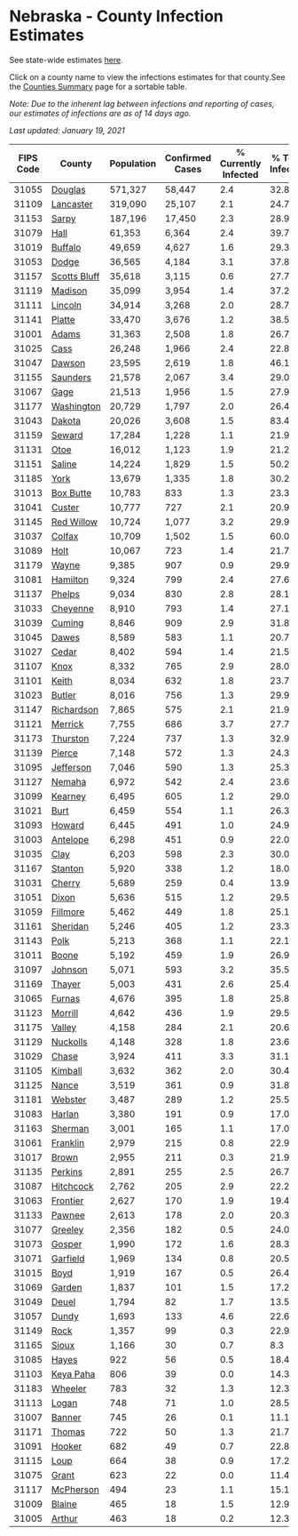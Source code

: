 # Nebraska - County Infection Estimates

See state-wide estimates [here](/infections/us-ne).

Click on a county name to view the infections estimates for that county.See the [Counties Summary](/infections/summary-counties) page for a sortable table.

*Note: Due to the inherent lag between infections and reporting of cases, our estimates of infections are as of 14 days ago.*

*Last updated: January 19, 2021*

|   FIPS Code |                       County |   Population |   Confirmed Cases |   % Currently Infected |   % Total Infected |
|-------------|------------------------------|--------------|-------------------|------------------------|--------------------|
|       31055 |           [Douglas](douglas) |      571,327 |            58,447 |                    2.4 |               32.8 |
|       31109 |       [Lancaster](lancaster) |      319,090 |            25,107 |                    2.1 |               24.7 |
|       31153 |               [Sarpy](sarpy) |      187,196 |            17,450 |                    2.3 |               28.9 |
|       31079 |                 [Hall](hall) |       61,353 |             6,364 |                    2.4 |               39.7 |
|       31019 |           [Buffalo](buffalo) |       49,659 |             4,627 |                    1.6 |               29.3 |
|       31053 |               [Dodge](dodge) |       36,565 |             4,184 |                    3.1 |               37.8 |
|       31157 | [Scotts Bluff](scotts-bluff) |       35,618 |             3,115 |                    0.6 |               27.7 |
|       31119 |           [Madison](madison) |       35,099 |             3,954 |                    1.4 |               37.2 |
|       31111 |           [Lincoln](lincoln) |       34,914 |             3,268 |                    2.0 |               28.7 |
|       31141 |             [Platte](platte) |       33,470 |             3,676 |                    1.2 |               38.5 |
|       31001 |               [Adams](adams) |       31,363 |             2,508 |                    1.8 |               26.7 |
|       31025 |                 [Cass](cass) |       26,248 |             1,966 |                    2.4 |               22.8 |
|       31047 |             [Dawson](dawson) |       23,595 |             2,619 |                    1.8 |               46.1 |
|       31155 |         [Saunders](saunders) |       21,578 |             2,067 |                    3.4 |               29.0 |
|       31067 |                 [Gage](gage) |       21,513 |             1,956 |                    1.5 |               27.9 |
|       31177 |     [Washington](washington) |       20,729 |             1,797 |                    2.0 |               26.4 |
|       31043 |             [Dakota](dakota) |       20,026 |             3,608 |                    1.5 |               83.4 |
|       31159 |             [Seward](seward) |       17,284 |             1,228 |                    1.1 |               21.9 |
|       31131 |                 [Otoe](otoe) |       16,012 |             1,123 |                    1.9 |               21.2 |
|       31151 |             [Saline](saline) |       14,224 |             1,829 |                    1.5 |               50.2 |
|       31185 |                 [York](york) |       13,679 |             1,335 |                    1.8 |               30.2 |
|       31013 |       [Box Butte](box-butte) |       10,783 |               833 |                    1.3 |               23.3 |
|       31041 |             [Custer](custer) |       10,777 |               727 |                    2.1 |               20.9 |
|       31145 |     [Red Willow](red-willow) |       10,724 |             1,077 |                    3.2 |               29.9 |
|       31037 |             [Colfax](colfax) |       10,709 |             1,502 |                    1.5 |               60.0 |
|       31089 |                 [Holt](holt) |       10,067 |               723 |                    1.4 |               21.7 |
|       31179 |               [Wayne](wayne) |        9,385 |               907 |                    0.9 |               29.9 |
|       31081 |         [Hamilton](hamilton) |        9,324 |               799 |                    2.4 |               27.6 |
|       31137 |             [Phelps](phelps) |        9,034 |               830 |                    2.8 |               28.1 |
|       31033 |         [Cheyenne](cheyenne) |        8,910 |               793 |                    1.4 |               27.1 |
|       31039 |             [Cuming](cuming) |        8,846 |               909 |                    2.9 |               31.8 |
|       31045 |               [Dawes](dawes) |        8,589 |               583 |                    1.1 |               20.7 |
|       31027 |               [Cedar](cedar) |        8,402 |               594 |                    1.4 |               21.5 |
|       31107 |                 [Knox](knox) |        8,332 |               765 |                    2.9 |               28.0 |
|       31101 |               [Keith](keith) |        8,034 |               632 |                    1.8 |               23.7 |
|       31023 |             [Butler](butler) |        8,016 |               756 |                    1.3 |               29.9 |
|       31147 |     [Richardson](richardson) |        7,865 |               575 |                    2.1 |               21.9 |
|       31121 |           [Merrick](merrick) |        7,755 |               686 |                    3.7 |               27.7 |
|       31173 |         [Thurston](thurston) |        7,224 |               737 |                    1.3 |               32.9 |
|       31139 |             [Pierce](pierce) |        7,148 |               572 |                    1.3 |               24.3 |
|       31095 |       [Jefferson](jefferson) |        7,046 |               590 |                    1.3 |               25.3 |
|       31127 |             [Nemaha](nemaha) |        6,972 |               542 |                    2.4 |               23.6 |
|       31099 |           [Kearney](kearney) |        6,495 |               605 |                    1.2 |               29.0 |
|       31021 |                 [Burt](burt) |        6,459 |               554 |                    1.1 |               26.3 |
|       31093 |             [Howard](howard) |        6,445 |               491 |                    1.0 |               24.9 |
|       31003 |         [Antelope](antelope) |        6,298 |               451 |                    0.9 |               22.0 |
|       31035 |                 [Clay](clay) |        6,203 |               598 |                    2.3 |               30.0 |
|       31167 |           [Stanton](stanton) |        5,920 |               338 |                    1.2 |               18.0 |
|       31031 |             [Cherry](cherry) |        5,689 |               259 |                    0.4 |               13.9 |
|       31051 |               [Dixon](dixon) |        5,636 |               515 |                    1.2 |               29.5 |
|       31059 |         [Fillmore](fillmore) |        5,462 |               449 |                    1.8 |               25.1 |
|       31161 |         [Sheridan](sheridan) |        5,246 |               405 |                    1.2 |               23.3 |
|       31143 |                 [Polk](polk) |        5,213 |               368 |                    1.1 |               22.1 |
|       31011 |               [Boone](boone) |        5,192 |               459 |                    1.9 |               26.9 |
|       31097 |           [Johnson](johnson) |        5,071 |               593 |                    3.2 |               35.5 |
|       31169 |             [Thayer](thayer) |        5,003 |               431 |                    2.6 |               25.4 |
|       31065 |             [Furnas](furnas) |        4,676 |               395 |                    1.8 |               25.8 |
|       31123 |           [Morrill](morrill) |        4,642 |               436 |                    1.9 |               29.5 |
|       31175 |             [Valley](valley) |        4,158 |               284 |                    2.1 |               20.6 |
|       31129 |         [Nuckolls](nuckolls) |        4,148 |               328 |                    1.8 |               23.6 |
|       31029 |               [Chase](chase) |        3,924 |               411 |                    3.3 |               31.1 |
|       31105 |           [Kimball](kimball) |        3,632 |               362 |                    2.0 |               30.4 |
|       31125 |               [Nance](nance) |        3,519 |               361 |                    0.9 |               31.8 |
|       31181 |           [Webster](webster) |        3,487 |               289 |                    1.2 |               25.5 |
|       31083 |             [Harlan](harlan) |        3,380 |               191 |                    0.9 |               17.0 |
|       31163 |           [Sherman](sherman) |        3,001 |               165 |                    1.1 |               17.0 |
|       31061 |         [Franklin](franklin) |        2,979 |               215 |                    0.8 |               22.9 |
|       31017 |               [Brown](brown) |        2,955 |               211 |                    0.3 |               21.9 |
|       31135 |           [Perkins](perkins) |        2,891 |               255 |                    2.5 |               26.7 |
|       31087 |       [Hitchcock](hitchcock) |        2,762 |               205 |                    2.9 |               22.2 |
|       31063 |         [Frontier](frontier) |        2,627 |               170 |                    1.9 |               19.4 |
|       31133 |             [Pawnee](pawnee) |        2,613 |               178 |                    2.0 |               20.3 |
|       31077 |           [Greeley](greeley) |        2,356 |               182 |                    0.5 |               24.0 |
|       31073 |             [Gosper](gosper) |        1,990 |               172 |                    1.6 |               28.3 |
|       31071 |         [Garfield](garfield) |        1,969 |               134 |                    0.8 |               20.5 |
|       31015 |                 [Boyd](boyd) |        1,919 |               167 |                    0.5 |               26.4 |
|       31069 |             [Garden](garden) |        1,837 |               101 |                    1.5 |               17.2 |
|       31049 |               [Deuel](deuel) |        1,794 |                82 |                    1.7 |               13.5 |
|       31057 |               [Dundy](dundy) |        1,693 |               133 |                    4.6 |               22.6 |
|       31149 |                 [Rock](rock) |        1,357 |                99 |                    0.3 |               22.9 |
|       31165 |               [Sioux](sioux) |        1,166 |                30 |                    0.7 |                8.3 |
|       31085 |               [Hayes](hayes) |          922 |                56 |                    0.5 |               18.4 |
|       31103 |       [Keya Paha](keya-paha) |          806 |                39 |                    0.0 |               14.3 |
|       31183 |           [Wheeler](wheeler) |          783 |                32 |                    1.3 |               12.3 |
|       31113 |               [Logan](logan) |          748 |                71 |                    1.0 |               28.5 |
|       31007 |             [Banner](banner) |          745 |                26 |                    0.1 |               11.1 |
|       31171 |             [Thomas](thomas) |          722 |                50 |                    1.3 |               21.7 |
|       31091 |             [Hooker](hooker) |          682 |                49 |                    0.7 |               22.8 |
|       31115 |                 [Loup](loup) |          664 |                38 |                    0.9 |               17.2 |
|       31075 |               [Grant](grant) |          623 |                22 |                    0.0 |               11.4 |
|       31117 |       [McPherson](mcpherson) |          494 |                23 |                    1.1 |               15.1 |
|       31009 |             [Blaine](blaine) |          465 |                18 |                    1.5 |               12.9 |
|       31005 |             [Arthur](arthur) |          463 |                18 |                    0.2 |               12.3 |